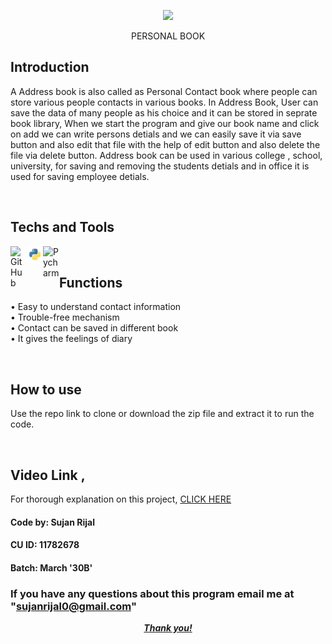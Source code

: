 <p align="center"><img src="https://cdn-icons-png.flaticon.com/512/1251/1251166.png" width="260"></p>

<p align="center">PERSONAL BOOK</p>


## Introduction

A Address book is also called as Personal Contact book where people can store various people contacts
in various books. In Address Book, User can save the data of many people as his choice and it can be
stored in seprate book library, When we start the program and give our book name and click on add we
can write persons detials and we can easily save it via save button and also edit that file with the
help of edit button and also delete the file via delete button. Address book can be used in various 
college , school, university, for saving and removing the students detials and in office it is used 
for saving employee detials.

<br />

## Techs and Tools
<img align="left" alt="GitHub" width="26px" src="https://cdn-icons-png.flaticon.com/512/733/733553.png" />
<img align="left" alt="Python" width="26px" src="https://raw.githubusercontent.com/github/explore/80688e429a7d4ef2fca1e82350fe8e3517d3494d/topics/python/python.png" />
<img align="left" alt="Pycharm" width="26px" src="https://brandeps.com/logo-download/P/Pycharm-logo-vector-01.svg" />

<br />

## Functions
•	Easy to understand contact information <br />
•	Trouble-free mechanism <br />
•	Contact can be saved in different book <br />
•	It gives the feelings of diary <br />

<br />

## How to use
Use the repo link to clone or download the zip file and extract it to run the code.

<br />

## Video Link , 

For thorough explanation on this project, [CLICK HERE](https://www.youtube.com/watch?v=pSy1xPl3DQU)

#### Code by: Sujan Rijal
#### CU ID: 11782678 
#### Batch: March '30B'
### If you have any questions about this program email me at "sujanrijal0@gmail.com"

<p align="center"><b><u><i> Thank you! </i></u></b><p>
